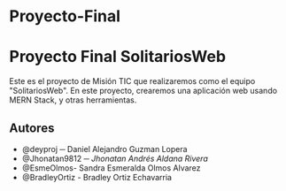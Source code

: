 
# Proyecto-Final

# Proyecto Final SolitariosWeb

Este es el proyecto de Misión TIC que realizaremos como el equipo "SolitariosWeb". En este proyecto, crearemos una aplicación web usando  MERN Stack, y otras herramientas.

## Autores

- @deyproj ─ Daniel Alejandro Guzman Lopera
- @Jhonatan9812 ─ *Jhonatan Andrés Aldana Rivera*
- @EsmeOlmos- Sandra Esmeralda Olmos Alvarez
- @BradleyOrtiz - Bradley Ortiz Echavarria
